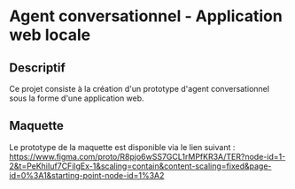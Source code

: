 # Agent conversationnel - Application web locale

## Descriptif

Ce projet consiste à la création d'un prototype d'agent conversationnel sous la forme d'une application web.

## Maquette

Le prototype de la maquette est disponible via le lien suivant :
https://www.figma.com/proto/R8pjo6wSS7GCL1rMPfKR3A/TER?node-id=1-2&t=PeKhiIuf7CFilgEx-1&scaling=contain&content-scaling=fixed&page-id=0%3A1&starting-point-node-id=1%3A2

